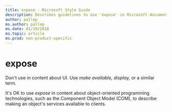 ```yaml
---
title: expose - Microsoft Style Guide
description: Describes guidelines to use 'expose' in Microsoft documents and provides alternate examples.
author: pallep
ms.author: pallep
ms.date: 01/19/2018
ms.topic: article
ms.prod: non-product-specific
---
```


# expose

Don't use in content about UI. Use *make available,* *display,* or a similar term.

It's OK to use *expose*
in content about object-oriented programming technologies, such as
the Component Object Model (COM), to describe making an object's
services available to clients.
